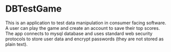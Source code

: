# DBTestGame
This is an application to test data manipulation in consumer facing software. A user can play the game and create an account to save their top scores. The app connects to mysql database and uses standard web security protocols to store user data and encrypt passwords (they are not stored as plain text).

